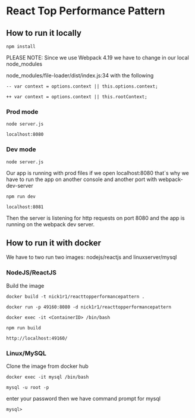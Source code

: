 # React Top Performance Pattern

## How to run it locally
``npm install``

PLEASE NOTE: Since we use Webpack 4.19 we have to change in our local node_modules

node_modules/file-loader/dist/index.js:34 with the following

``
-- var context = options.context || this.options.context;
``

``
++ var context = options.context || this.rootContext;
``

### Prod mode

``node server.js``

``localhost:8080``

### Dev mode

``node server.js``

Our app is running with prod files if we open localhost:8080 
that`s why we have to run the app on another console and another port with webpack-dev-server

``npm run dev`` 

``localhost:8081``

Then the server is listening for http requests on port 8080
and the app is running on the webpack dev server.

## How to run it with docker
We have to two run two images: nodejs/reactjs and linuxserver/mysql

### NodeJS/ReactJS 
Build the image

``docker build -t nick1r1/reacttopperformancepattern .``

``docker run -p 49160:8080 -d nick1r1/reacttopperformancepattern``

``docker exec -it <ContainerID> /bin/bash``

``npm run build``

``http://localhost:49160/``

### Linux/MySQL
Clone the image from docker hub

``docker exec -it mysql /bin/bash``

``mysql -u root -p ``

enter your password then we have command prompt for mysql

``mysql>``               
